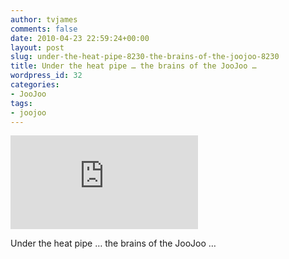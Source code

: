 ```yaml
---
author: tvjames
comments: false
date: 2010-04-23 22:59:24+00:00
layout: post
slug: under-the-heat-pipe-8230-the-brains-of-the-joojoo-8230
title: Under the heat pipe … the brains of the JooJoo …
wordpress_id: 32
categories:
- JooJoo
tags:
- joojoo
---
```


![20100423006.jpg](http://www.thomasvjames.com/blog/includes/thumb.php?file=../uploads/20100423006.jpg&max_width=500&max_height=500&quality=100)  

Under the heat pipe … the brains of the JooJoo …
